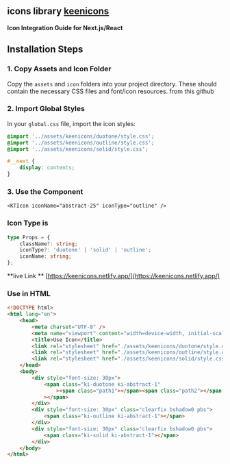 ## icons library [keenicons](https://keenthemes.com/keenicons)

**Icon Integration Guide for Next.js/React**

## Installation Steps

### 1. Copy Assets and Icon Folder

Copy the `assets` and `icon` folders into your project directory. These should contain the necessary CSS files and font/icon resources. from this github

### 2. Import Global Styles

In your `global.css` file, import the icon styles:

```css
@import '../assets/keenicons/duotone/style.css';
@import '../assets/keenicons/outline/style.css';
@import '../assets/keenicons/solid/style.css';

#__next {
	display: contents;
}
```

### 3. Use the <KTIcon> Component

```tsx
<KTIcon iconName="abstract-25" iconType="outline" />
```

### Icon Type is

```ts
type Props = {
	className?: string;
	iconType?: 'duotone' | 'solid' | 'outline';
	iconName: string;
};
```

**live Link ** [https://keenicons.netlify.app/](https://keenicons.netlify.app/)

### Use in HTML

```html
<!DOCTYPE html>
<html lang="en">
	<head>
		<meta charset="UTF-8" />
		<meta name="viewport" content="width=device-width, initial-scale=1.0" />
		<title>Use Icon</title>
		<link rel="stylesheet" href="./assets/keenicons/duotone/style.css" />
		<link rel="stylesheet" href="./assets/keenicons/outline/style.css" />
		<link rel="stylesheet" href="./assets/keenicons/solid/style.css" />
	</head>
	<body>
		<div style="font-size: 30px">
			<span class="ki-duotone ki-abstract-1"
				><span class="path1"></span><span class="path2"></span
			></span>
		</div>
		<div style="font-size: 30px" class="clearfix bshadow0 pbs">
			<span class="ki-outline ki-abstract-1"></span>
		</div>
		<div style="font-size: 30px" class="clearfix bshadow0 pbs">
			<span class="ki-solid ki-abstract-1"></span>
		</div>
	</body>
</html>
```
